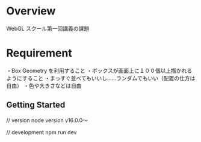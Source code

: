 # Overview

WebGL スクール第一回講義の課題

# Requirement

・Box Geometry を利用すること
・ボックスが画面上に１００個以上描かれるようにすること
・まっすぐ並べてもいいし……ランダムでもいい（配置の仕方は自由）
・色や大きさなどは自由

## Getting Started

// version
node version v16.0.0〜

// development
npm run dev
